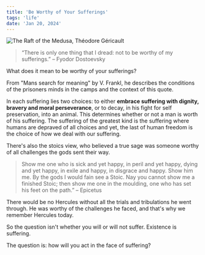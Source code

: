 ```yaml
---
title: 'Be Worthy of Your Sufferings'
tags: 'life'
date: 'Jan 20, 2024'
---
```


![The Raft of the Medusa, Théodore Géricault](/images/medusa-raft.jpg)

> “There is only one thing that I dread: not to be worthy of my sufferings.” – Fyodor Dostoevsky

What does it mean to be worthy of your sufferings?

From "Mans search for meaning" by V. Frankl, he describes the conditions of the prisoners minds in the camps and the context of this quote.

In each suffering lies two choices: to either **embrace suffering with dignity, bravery and moral perseverance**, or to decay, in his fight for self preservation, into an animal. This determines whether or not a man is worth of his suffering. The suffering of the greatest kind is the suffering where humans are depraved of all choices and yet, the last of human freedom is the choice of how we deal with our suffering.

There's also the stoics view, who believed a true sage was someone worthy of all challenges the gods sent their way.

> Show me one who is sick and yet happy, in peril and yet happy, dying and yet happy, in exile and happy, in disgrace and happy. Show him me. By the gods I would fain see a Stoic. Nay you cannot show me a finished Stoic; then show me one in the moulding, one who has set his feet on the path.” – Epicetus

There would be no Hercules without all the trials and tribulations he went through. He was worthy of the challenges he faced, and that's why we remember Hercules today.

So the question isn't whether you will or will not suffer. Existence is suffering.

The question is: how will you act in the face of suffering?
